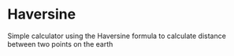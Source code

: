 # Haversine
Simple calculator using the Haversine formula to calculate distance between two points on the earth
